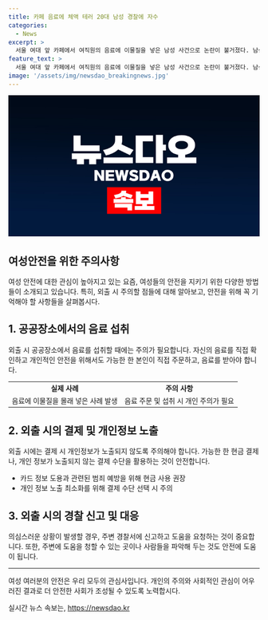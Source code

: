 ```yaml
---
title: 카페 음료에 체액 테러 20대 남성 경찰에 자수
categories:
  - News
excerpt: >
  서울 여대 앞 카페에서 여직원의 음료에 이물질을 넣은 남성 사건으로 논란이 불거졌다. 남성 A씨는 자수하며 이물질이 자신의 체액이라고 진술했다. 사건은 주도면밀했고, 경찰은 A씨를 불구속 입건하고 국과수에 이물질 감정을 의뢰했다. A씨는 불안감을 느껴 자수한 것으로 전해졌다. 이러한 사건은 일상에서의 위험에 대한 충격을 안겨주고 있다.
feature_text: >
  서울 여대 앞 카페에서 여직원의 음료에 이물질을 넣은 남성 사건으로 논란이 불거졌다. 남성 A씨는 자수하며 이물질이 자신의 체액이라고 진술했다. 사건은 주도면밀했고, 경찰은 A씨를 불구속 입건하고 국과수에 이물질 감정을 의뢰했다. A씨는 불안감을 느껴 자수한 것으로 전해졌다. 이러한 사건은 일상에서의 위험에 대한 충격을 안겨주고 있다.
image: '/assets/img/newsdao_breakingnews.jpg'
---
```


<p><img src="/assets/img/newsdao_breakingnews.jpg" alt="koreaapp 속보" /></p>

<h2>여성안전을 위한 주의사항</h2>

<p data-ke-size="size16">여성 안전에 대한 관심이 높아지고 있는 요즘, 여성들의 안전을 지키기 위한 다양한 방법들이 소개되고 있습니다. 특히, 외출 시 주의할 점들에 대해 알아보고, 안전을 위해 꼭 기억해야 할 사항들을 살펴봅시다.</p>

<h2>1. 공공장소에서의 음료 섭취</h2>

<p data-ke-size="size16">외출 시 공공장소에서 음료를 섭취할 때에는 주의가 필요합니다. 자신의 음료를 직접 확인하고 개인적인 안전을 위해서도 가능한 한 본인이 직접 주문하고, 음료를 받아야 합니다.</p>

<table>
  <tr>
    <td style="text-align: center; height: 17px;"><b>실제 사례</b></td>
    <td style="text-align: center; height: 17px;"><b>주의 사항</b></td>
  </tr>
  <tr>
    <td style="text-align: center; height: 17px;">음료에 이물질을 몰래 넣은 사례 발생</td>
    <td style="text-align: center; height: 17px;">음료 주문 및 섭취 시 개인 주의가 필요</td>
  </tr>
</table>

<h2>2. 외출 시의 결제 및 개인정보 노출</h2>

<p data-ke-size="size16">외출 시에는 결제 시 개인정보가 노출되지 않도록 주의해야 합니다. 가능한 한 현금 결제나, 개인 정보가 노출되지 않는 결제 수단을 활용하는 것이 안전합니다.</p>

<ul>
  <li>카드 정보 도용과 관련된 범죄 예방을 위해 현금 사용 권장</li>
  <li>개인 정보 노출 최소화를 위해 결제 수단 선택 시 주의</li>
</ul>

<h2>3. 외출 시의 경찰 신고 및 대응</h2>

<p data-ke-size="size16">의심스러운 상황이 발생할 경우, 주변 경찰서에 신고하고 도움을 요청하는 것이 중요합니다. 또한, 주변에 도움을 청할 수 있는 곳이나 사람들을 파악해 두는 것도 안전에 도움이 됩니다.</p>

<hr>

<p data-ke-size="size16">여성 여러분의 안전은 우리 모두의 관심사입니다. 개인의 주의와 사회적인 관심이 어우러진 결과로 더 안전한 사회가 조성될 수 있도록 노력합시다.</p>
실시간 뉴스 속보는, <a href="https://newsdao.kr" rel="dofollow">https://newsdao.kr</a>


